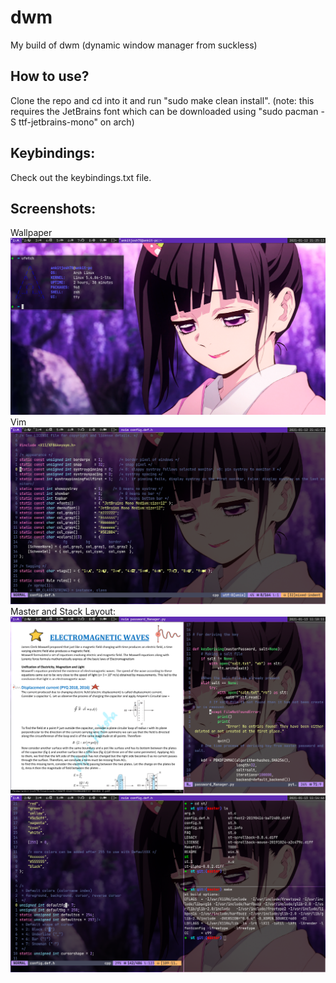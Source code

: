# dwm
 My build of dwm (dynamic window manager from suckless)
 ## How to use?
 Clone the repo and cd into it and run "sudo make clean install".
 (note: this requires the JetBrains font which can be downloaded using "sudo pacman -S ttf-jetbrains-mono" on arch)
 ## Keybindings:
 Check out the keybindings.txt file.
 ## Screenshots:
 Wallpaper
 ![Screenshots](https://github.com/ankitjosh78/dwm/blob/main/screenshots/rice.png?raw=true)
 Vim
 ![Screenshots](https://github.com/ankitjosh78/dwm/blob/main/screenshots/vim.png?raw=true)
 Master and Stack Layout:
 ![Screenshots](https://github.com/ankitjosh78/dwm/blob/main/screenshots/master_stack.png?raw=true)
 ![Screenshots](https://github.com/ankitjosh78/dwm/blob/main/screenshots/multiple_windows.png?raw=true)
